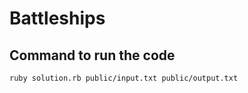 # Battleships

## Command to run the code
```
ruby solution.rb public/input.txt public/output.txt
```
